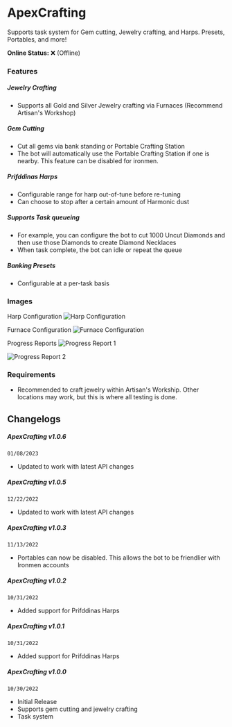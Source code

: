 # ApexCrafting
Supports task system for Gem cutting, Jewelry crafting, and Harps. Presets, Portables, and more!

**Online Status:** 
❌ (Offline)

### Features
##### Jewelry Crafting
- Supports all Gold and Silver Jewelry crafting via Furnaces (Recommend Artisan's Workshop)
##### Gem Cutting
- Cut all gems via bank standing or Portable Crafting Station
- The bot will automatically use the Portable Crafting Station if one is nearby. This feature can be disabled for ironmen.
##### Prifddinas Harps
- Configurable range for harp out-of-tune before re-tuning
- Can choose to stop after a certain amount of Harmonic dust
##### Supports Task queueing
- For example, you can configure the bot to cut 1000 Uncut Diamonds and then use those Diamonds to create Diamond Necklaces
- When task complete, the bot can idle or repeat the queue
##### Banking Presets
- Configurable at a per-task basis

### Images

Harp Configuration
![Harp Configuration](https://iili.io/b7pZ22.png)


Furnace Configuration
![Furnace Configuration](https://iili.io/b7pbp9.png)


Progress Reports
![Progress Report 1](https://iili.io/H9xp3Ex.png)

![Progress Report 2](https://iili.io/H9KfrSS.png)

### Requirements
- Recommended to craft jewelry within Artisan's Workship. Other locations may work, but this is where all testing is done.

## Changelogs
##### ApexCrafting v1.0.6
`01/08/2023`
- Updated to work with latest API changes

##### ApexCrafting v1.0.5
`12/22/2022`
- Updated to work with latest API changes

##### ApexCrafting v1.0.3
`11/13/2022`
- Portables can now be disabled. This allows the bot to be friendlier with Ironmen accounts

##### ApexCrafting v1.0.2
`10/31/2022`
- Added support for Prifddinas Harps

##### ApexCrafting v1.0.1
`10/31/2022`
- Added support for Prifddinas Harps

##### ApexCrafting v1.0.0
`10/30/2022`
- Initial Release
- Supports gem cutting and jewelry crafting
- Task system